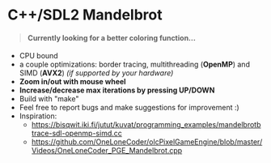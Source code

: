 # C++/SDL2 Mandelbrot
>#### Currently looking for a better coloring function...
+ CPU bound
+ a couple optimizations: border tracing, multithreading (**OpenMP**) and SIMD (**AVX2**)
  _(if supported by your hardware)_
+ **Zoom in/out with mouse wheel**
+ **Increase/decrease max iterations by pressing UP/DOWN**
+ Build with "make"
+ Feel free to report bugs and make suggestions for improvement :)
+ Inspiration:
   - https://bisqwit.iki.fi/jutut/kuvat/programming_examples/mandelbrotbtrace-sdl-openmp-simd.cc
   - https://github.com/OneLoneCoder/olcPixelGameEngine/blob/master/Videos/OneLoneCoder_PGE_Mandelbrot.cpp
